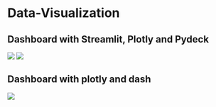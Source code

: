 # Data-Visualization
## Dashboard with Streamlit, Plotly and Pydeck
![](https://github.com/RoeChuck/Data-Visualization/blob/main/Streamlit_Project/Streamlit_demo.gif)
![](https://github.com/RoeChuck/Data-Visualization/blob/main/Streamlit_Project/Streamlit_demo2.gif)
## Dashboard with plotly and dash
![](https://github.com/RoeChuck/Data-Visualization/blob/main/Dashboard_demo.gif)
